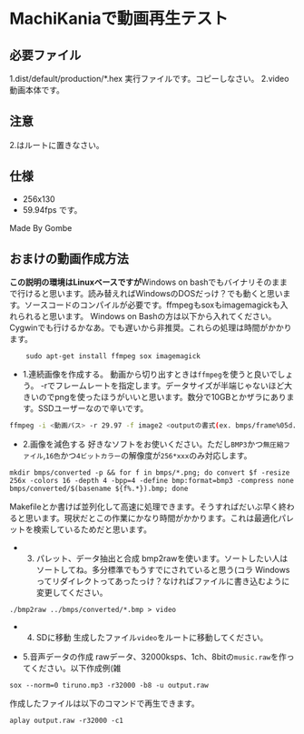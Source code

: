 # MachiKaniaで動画再生テスト
## 必要ファイル

1.dist/default/production/*.hex 
実行ファイルです。コピーしなさい。
2.video
動画本体です。

## 注意
2.はルートに置きなさい。

## 仕様
- 256x130
- 59.94fps
です。

Made By Gombe



## おまけの動画作成方法

**この説明の環境はLinuxベースですが**Windows on bashでもバイナリそのままで行けると思います。読み替えればWindowsのDOSだっけ？でも動くと思います。ソースコードのコンパイルが必要です。ffmpegもsoxもimagemagickも入れられると思います。
Windows on Bashの方は以下から入れてください。Cygwinでも行けるかなあ。でも遅いから非推奨。これらの処理は時間がかかります。

```
	sudo apt-get install ffmpeg sox imagemagick
```

- 1.連続画像を作成する。
動画から切り出すときは`ffmpeg`を使うと良いでしょう。
-rでフレームレートを指定します。データサイズが半端じゃないほど大きいのでpngを使ったほうがいいと思います。数分で10GBとかザラにあります。SSDユーザーなので辛いです。
``` sh
ffmpeg -i <動画パス> -r 29.97 -f image2 <outputの書式(ex. bmps/frame%05d.png)>
```

- 2.画像を減色する
好きなソフトをお使いください。ただし`BMP3`かつ`無圧縮ファイル`,`16色`かつ`4ビットカラー`の解像度が`256*xxx`のみ対応します。
```
mkdir bmps/converted -p && for f in bmps/*.png; do convert $f -resize 256x -colors 16 -depth 4 -bpp=4 -define bmp:format=bmp3 -compress none bmps/converted/$(basename ${f%.*}).bmp; done
```
Makefileとか書けば並列化して高速に処理できます。そうすればだいぶ早く終わると思います。現状だとこの作業にかなり時間がかかります。これは最適化パレットを検索しているためだと思います。

 - 3. パレット、データ抽出と合成
bmp2rawを使います。ソートしたい人はソートしてね。多分標準でもうすでにされていると思う(コラ
Windowsってリダイレクトってあったっけ？なければファイルに書き込むように変更してください。

```
./bmp2raw ../bmps/converted/*.bmp > video
```

 - 4. SDに移動
生成したファイル`video`をルートに移動してください。

 - 5.音声データの作成
 rawデータ、32000ksps、1ch、8bitの`music.raw`を作ってください。以下作成例(雑
 ```
 sox --norm=0 tiruno.mp3 -r32000 -b8 -u output.raw
 ```
 作成したファイルは以下のコマンドで再生できます。
```
aplay output.raw -r32000 -c1
```
